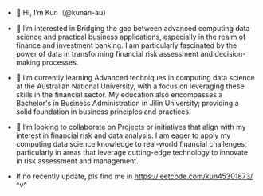 - 👋 Hi, I’m Kun（@kunan-au）
- 👀 I’m interested in  Bridging the gap between advanced computing data science and practical business applications, especially in the realm of finance and investment banking. I am particularly fascinated by the power of data in transforming financial risk assessment and decision-making processes.
- 🌱 I’m currently learning Advanced techniques in computing data science at the Australian National University, with a focus on leveraging these skills in the financial sector. My education also encompasses a Bachelor's in Business Administration in Jilin University; providing a solid foundation in business principles and practices.
- 💞️ I’m looking to collaborate on Projects or initiatives that align with my interest in financial risk and data analysis. I am eager to apply my computing data science knowledge to real-world financial challenges, particularly in areas that leverage cutting-edge technology to innovate in risk assessment and management.

- If no recently update, pls find me in https://leetcode.com/kun45301873/  ^v^
<!---
kunan-au/kunan-au is a ✨ special ✨ repository because its `README.md` (this file) appears on your GitHub profile.
You can click the Preview link to take a look at your changes.
--->
